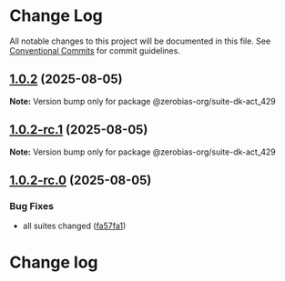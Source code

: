 # Change Log

All notable changes to this project will be documented in this file.
See [Conventional Commits](https://conventionalcommits.org) for commit guidelines.

## [1.0.2](https://github.com/zerobias-org/suite/compare/@zerobias-org/suite-dk-act_429@1.0.2-rc.1...@zerobias-org/suite-dk-act_429@1.0.2) (2025-08-05)

**Note:** Version bump only for package @zerobias-org/suite-dk-act_429





## [1.0.2-rc.1](https://github.com/zerobias-org/suite/compare/@zerobias-org/suite-dk-act_429@1.0.2-rc.0...@zerobias-org/suite-dk-act_429@1.0.2-rc.1) (2025-08-05)

**Note:** Version bump only for package @zerobias-org/suite-dk-act_429





## [1.0.2-rc.0](https://github.com/zerobias-org/suite/compare/@zerobias-org/suite-dk-act_429@1.0.1...@zerobias-org/suite-dk-act_429@1.0.2-rc.0) (2025-08-05)


### Bug Fixes

* all suites changed ([fa57fa1](https://github.com/zerobias-org/suite/commit/fa57fa1af7628003297df46b2d7740fe95bd2666))





# Change log
